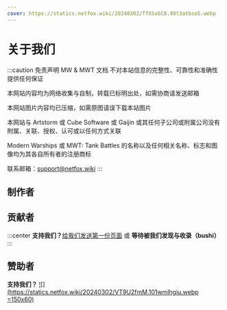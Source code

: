 ```yaml
---
cover: https://statics.netfox.wiki/20240302/TfXSs6C8.99t3atbso5.webp
---
```


# 关于我们

:::caution 免责声明
MW & MWT 文档 不对本站信息的完整性、可靠性和准确性提供任何保证

本网站内容均为网络收集与自制，转载已标明出处，如需协商请发送邮箱

本网站图片内容均已压缩，如需原图请误下载本站图片

本网站与 Artstorm 或 Cube Software 或 Gaijin 或其任何子公司或附属公司没有附属、关联、授权、认可或以任何方式关联

Modern Warships 或 MWT: Tank Battles 的名称以及任何相关名称、标志和图像均为其各自所有者的注册商标

联系邮箱：<support@netfox.wiki>
:::

## 制作者

<InfoCard name="洛溪_咕咕" showAvatar="true" who="网狐社" title="开发、编写、美术" description="" avatarlink="https://q.qlogo.cn/headimg_dl?dst_uin=2647130977&spec=640&img_type=jpg"/>

## 贡献者

:::center
**支持我们？**[给我们发送第一份页面](markdown/index.md) 或 **等待被我们发现与收录（bushi）**
:::

<InfoCard name="Meteor" showAvatar="true" who="网狐社" title="编写、美术" description="" avatarlink="https://q.qlogo.cn/headimg_dl?dst_uin=1745778691&spec=640&img_type=jpg"/>

<InfoCard name="萨卡班偷笑鱼" showAvatar="true" who="网狐社" title="编写" description="" avatarlink="https://q.qlogo.cn/headimg_dl?dst_uin=3552218786&spec=640&img_type=jpg"/>

<InfoCard name="威林" showAvatar="true" who="贡献者" title="编写" description="" avatarlink="https://q.qlogo.cn/headimg_dl?dst_uin=3396069878&spec=640&img_type=jpg"/>

## 赞助者

**支持我们？**
[![](https://statics.netfox.wiki/20240302/VT9U2fmM.101wmlhgiu.webp =150x60)](https://afdian.net/order/create?plan_id=2bf62f5ebc1811ed9c3f5254001e7c00&product_type=0&month=1)

<InfoCard name="琉璃" showAvatar="true" who="赞助者" title="来自爱发电" description="" avatarlink="https://pic1.afdiancdn.com/default/avatar/avatar-purple.png"/>

<InfoCard name="ZEEKR" showAvatar="true" who="赞助者" title="来自爱发电" description="" avatarlink="https://pic1.afdiancdn.com/default/avatar/avatar-purple.png"/>

<InfoCard name="Legosi" showAvatar="true" who="赞助者" title="来自爱发电" description="" avatarlink="https://pic1.afdiancdn.com/default/avatar/avatar-purple.png"/>

<InfoCard name="小鹿芃芃" showAvatar="true" who="赞助者" title="来自爱发电" description="" avatarlink="https://pic1.afdiancdn.com/default/avatar/avatar-purple.png"/>
